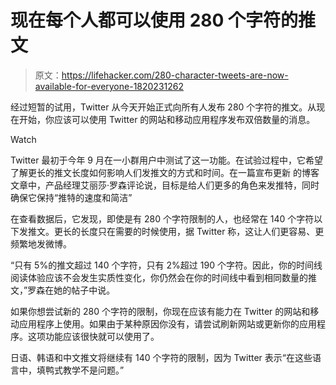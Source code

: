 # 现在每个人都可以使用 280 个字符的推文

> 原文：<https://lifehacker.com/280-character-tweets-are-now-available-for-everyone-1820231262>

经过短暂的试用，Twitter 从今天开始正式向所有人发布 280 个字符的推文。从现在开始，你应该可以使用 Twitter 的网站和移动应用程序发布双倍数量的消息。

Watch

Twitter 最初于今年 9 月在一小群用户中测试了这一功能。在试验过程中，它希望了解更长的推文长度如何影响人们发推文的方式和时间。在一篇宣布更新 的博客文章中，产品经理艾丽莎·罗森评论说，目标是给人们更多的角色来发推特，同时确保它保持“推特的速度和简洁”

在查看数据后，它发现，即使是有 280 个字符限制的人，也经常在 140 个字符以下发推文。更长的长度只在需要的时候使用，据 Twitter 称，这让人们更容易、更频繁地发微博。

“只有 5%的推文超过 140 个字符，只有 2%超过 190 个字符。因此，你的时间线阅读体验应该不会发生实质性变化，你仍然会在你的时间线中看到相同数量的推文，”罗森在她的帖子中说。

如果你想尝试新的 280 个字符的限制，你现在应该有能力在 Twitter 的网站和移动应用程序上使用。如果由于某种原因你没有，请尝试刷新网站或更新你的应用程序。这项功能应该很快就可以使用了。

日语、韩语和中文推文将继续有 140 个字符的限制，因为 Twitter 表示“在这些语言中，填鸭式教学不是问题。”
